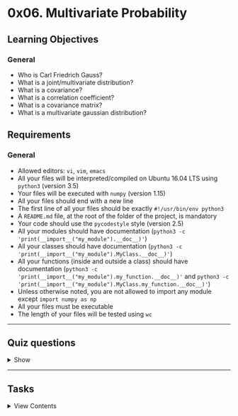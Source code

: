 # 0x06. Multivariate Probability

## Learning Objectives

### General

-   Who is Carl Friedrich Gauss?
-   What is a joint/multivariate distribution?
-   What is a covariance?
-   What is a correlation coefficient?
-   What is a covariance matrix?
-   What is a multivariate gaussian distribution?

## Requirements

### General

-   Allowed editors: `vi`, `vim`, `emacs`
-   All your files will be interpreted/compiled on Ubuntu 16.04 LTS using `python3` (version 3.5)
-   Your files will be executed with `numpy` (version 1.15)
-   All your files should end with a new line
-   The first line of all your files should be exactly `#!/usr/bin/env python3`
-   A `README.md` file, at the root of the folder of the project, is mandatory
-   Your code should use the `pycodestyle` style (version 2.5)
-   All your modules should have documentation (`python3 -c 'print(__import__("my_module").__doc__)'`)
-   All your classes should have documentation (`python3 -c 'print(__import__("my_module").MyClass.__doc__)'`)
-   All your functions (inside and outside a class) should have documentation (`python3 -c 'print(__import__("my_module").my_function.__doc__)'` and `python3 -c 'print(__import__("my_module").MyClass.my_function.__doc__)'`)
-   Unless otherwise noted, you are not allowed to import any module except `import numpy as np`
-   All your files must be executable
-   The length of your files will be tested using `wc`

---

## Quiz questions

<details>
<summary>Show</summary>

### Question #0

p<sub>x, y</sub>(x, y) =

- [ ] P(X = x)P(Y = y)

- [ ] P(X = x | Y = y)

- [ ] P(X = x | Y = y)P(Y = y)

- [ ] P(Y = y | X = x)

- [ ] P(Y = y | X = x)P(X = x)

- [ ] P(X = x ∩ Y = y)

- [ ] P(X = x ∪ Y = y)

### Question #1

The `i,j`<sup>th</sup> entry in the covariance matrix is

- [ ] the variance of variable `i` plus the variance of variable `j`

- [ ] the variance of `i` if `i == j`

- [ ] the same as the `j,i`<sup>th</sup> entry

- [ ] the variance of variable `i` and variable `j`


### Question #2

The correlation coefficient of the variables X and Y is defined as:

- [ ] ρ = σ<sub>XY</sub><sup>2</sup>

- [ ] ρ = σ<sub>XY</sub>

- [ ] ρ = σ<sub>XY</sub> / ( σ<sub>X</sub> σ<sub>Y</sub> )

- [ ] ρ = σ<sub>XY</sub> / ( σ<sub>XX</sub> σ<sub>YY</sub> )

</details>

---

## Tasks

<details>
<summary>View Contents</summary>

#### 0\. Mean and Covariance <span class="alert alert-warning mandatory-optional">mandatory</span>

Write a function `def mean_cov(X):` that calculates the mean and covariance of a data set:

*   `X` is a `numpy.ndarray` of shape `(n, d)` containing the data set:
    *   `n` is the number of data points
    *   `d` is the number of dimensions in each data point
    *   If `X` is not a 2D `numpy.ndarray`, raise a `TypeError` with the message `X must be a 2D numpy.ndarray`
    *   If `n` is less than 2, raise a `ValueError` with the message `X must contain multiple data points`
*   Returns: `mean`, `cov`:
    *   `mean` is a `numpy.ndarray` of shape `(1, d)` containing the mean of the data set
    *   `cov` is a `numpy.ndarray` of shape `(d, d)` containing the covariance matrix of the data set
*   You are not allowed to use the function `numpy.cov`
``` 
    alexa@ubuntu-xenial:0x06-multivariate_prob$ ./0-main.py 
    [[12.04341828 29.92870885 10.00515808]]
    [[ 36.2007391  -29.79405239  15.37992641]
     [-29.79405239  97.77730626 -20.67970134]
     [ 15.37992641 -20.67970134  24.93956823]]
    alexa@ubuntu-xenial:0x06-multivariate_prob$
```
**Repo:**

*   GitHub repository: `holbertonschool-machine_learning`
*   Directory: `math/0x06-multivariate_prob`
*   File: [`0-mean_cov.py`](./0-mean_cov.py)


#### 1\. Correlation <span class="alert alert-warning mandatory-optional">mandatory</span>

Write a function `def correlation(C):` that calculates a correlation matrix:

*   `C` is a `numpy.ndarray` of shape `(d, d)` containing a covariance matrix
    *   `d` is the number of dimensions
    *   If `C` is not a `numpy.ndarray`, raise a `TypeError` with the message `C must be a numpy.ndarray`
    *   If `C` does not have shape `(d, d)`, raise a `ValueError` with the message `C must be a 2D square matrix`
*   Returns a `numpy.ndarray` of shape `(d, d)` containing the correlation matrix

```  
    alexa@ubuntu-xenial:0x06-multivariate_prob$ ./1-main.py 
    [[ 36 -30  15]
     [-30 100 -20]
     [ 15 -20  25]]
    [[ 1\.  -0.5  0.5]
     [-0.5  1\.  -0.4]
     [ 0.5 -0.4  1\. ]]
    alexa@ubuntu-xenial:0x06-multivariate_prob$
```
**Repo:**

*   GitHub repository: `holbertonschool-machine_learning`
*   Directory: `math/0x06-multivariate_prob`
*   File: [`1-correlation.py`](./1-correlation.py)


#### 2\. Initialize 

Create the class `MultiNormal` that represents a Multivariate Normal distribution:

*   class constructor `def __init__(self, data):`
    *   `data` is a `numpy.ndarray` of shape `(d, n)` containing the data set:
    *   `n` is the number of data points
    *   `d` is the number of dimensions in each data point
    *   If `data` is not a 2D `numpy.ndarray`, raise a `TypeError` with the message `data must be a 2D numpy.ndarray`
    *   If `n` is less than 2, raise a `ValueError` with the message `data must contain multiple data points`
*   Set the public instance variables:
    *   `mean` - a `numpy.ndarray` of shape `(d, 1)` containing the mean of `data`
    *   `cov` - a `numpy.ndarray` of shape `(d, d)` containing the covariance matrix `data`
*   You are not allowed to use the function `numpy.cov`

```    
    alexa@ubuntu-xenial:0x06-multivariate_prob$ ./2-main.py 
    [[12.04341828]
     [29.92870885]
     [10.00515808]]
    [[ 36.2007391  -29.79405239  15.37992641]
     [-29.79405239  97.77730626 -20.67970134]
     [ 15.37992641 -20.67970134  24.93956823]]
    alexa@ubuntu-xenial:0x06-multivariate_prob$
```
**Repo:**

*   GitHub repository: `holbertonschool-machine_learning`
*   Directory: `math/0x06-multivariate_prob`
*   File: [`multinormal.py`](./multinormal.py)

#### 3\. PDF 

Update the class `MultiNormal`:

*   public instance method `def pdf(self, x):` that calculates the PDF at a data point:
    *   `x` is a `numpy.ndarray` of shape `(d, 1)` containing the data point whose PDF should be calculated
        *   `d` is the number of dimensions of the `Multinomial` instance
    *   If `x` is not a `numpy.ndarray`, raise a `TypeError` with the message `x must by a numpy.ndarray`
    *   If `x` is not of shape `(d, 1)`, raise a `ValueError` with the message `x mush have the shape ({d}, 1)`
    *   Returns the value of the PDF
    *   You are not allowed to use the function `numpy.cov`

```   
    alexa@ubuntu-xenial:0x06-multivariate_prob$ ./3-main.py 
    [[ 8.20311936]
     [32.84231319]
     [ 9.67254478]]
    0.00022930236202143824
    alexa@ubuntu-xenial:0x06-multivariate_prob$ 
``` 
**Repo:**

*   GitHub repository: `holbertonschool-machine_learning`
*   Directory: `math/0x06-multivariate_prob`
*   File: [`multinormal.py`](./multinormal.py)

</details>
